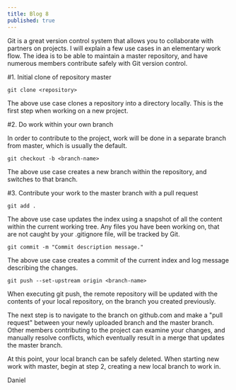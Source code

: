 ```yaml
---
title: Blog 8
published: true
---
```


Git is a great version control system that allows you to collaborate with partners on projects. I will explain a few use cases in an elementary work flow. The idea is to be able to maintain a master repository, and have numerous members contribute safely with Git version control.

#1. Initial clone of repository master

```
git clone <repository>
```

The above use case clones a repository into a directory locally. This is the first step when working on a new project.

#2. Do work within your own branch

In order to contribute to the project, work will be done in a separate branch from master, which is usually the default.

```
git checkout -b <branch-name>
```

The above use case creates a new branch within the repository, and switches to that branch.

#3. Contribute your work to the master branch with a pull request

```
git add .
```

The above use case updates the index using a snapshot of all the content within the current working tree. Any files you have been working on, that are not caught by your .gitignore file, will be tracked by Git.

```
git commit -m "Commit description message."
```

The above use case creates a commit of the current index and log message describing the changes.

```
git push --set-upstream origin <branch-name>
```

When executing git push, the remote repository will be updated with the contents of your local repository, on the branch you created previously.

The next step is to navigate to the branch on github.com and make a "pull request" between your newly uploaded branch and the master branch. Other members contributing to the project can examine your changes, and manually resolve conflicts, which eventually result in a merge that updates the master branch.

At this point, your local branch can be safely deleted. When starting new work with master, begin at step 2, creating a new local branch to work in.

Daniel
